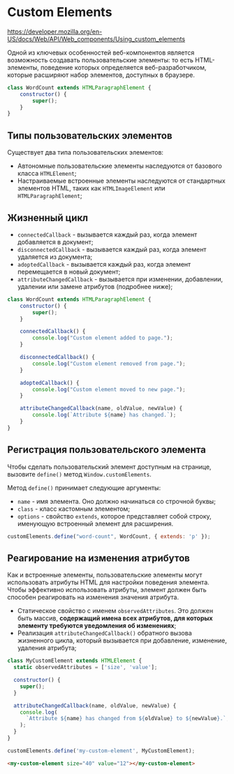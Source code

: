 # Custom Elements

https://developer.mozilla.org/en-US/docs/Web/API/Web_components/Using_custom_elements

Одной из ключевых особенностей веб-компонентов является возможность создавать пользовательские элементы: то есть HTML-элементы, поведение которых определяется веб-разработчиком, которые расширяют набор элементов, доступных в браузере.

```js
class WordCount extends HTMLParagraphElement {
    constructor() {
        super();
    }
}
```

## Типы пользовательских элементов
Существует два типа пользовательских элементов:
- Автономные пользовательские элементы наследуются от базового класса `HTMLElement`;
- Настраиваемые встроенные элементы наследуются от стандартных элементов HTML, таких как `HTMLImageElement` или `HTMLParagraphElement`;

## Жизненный цикл
- `connectedCallback` - вызывается каждый раз, когда элемент добавляется в документ;
- `disconnectedCallback` - вызывается каждый раз, когда элемент удаляется из документа;
- `adoptedCallback` - вызывается каждый раз, когда элемент перемещается в новый документ;
- `attributeChangedCallback` - вызывается при изменении, добавлении, удалении или замене атрибутов (подробнее ниже);

```js
class WordCount extends HTMLParagraphElement {
    constructor() {
        super();
    }

    connectedCallback() {
        console.log("Custom element added to page.");
    }

    disconnectedCallback() {
        console.log("Custom element removed from page.");
    }

    adoptedCallback() {
        console.log("Custom element moved to new page.");
    }

    attributeChangedCallback(name, oldValue, newValue) {
        console.log(`Attribute ${name} has changed.`);
    }
}
```

## Регистрация пользовательского элемента
Чтобы сделать пользовательский элемент доступным на странице, вызовите `define()` метод `Window.customElements`.

Метод `define()` принимает следующие аргументы:
- `name` - имя элемента. Оно должно начинаться со строчной буквы;
- `class` - класс кастомным элементом;
- `options` - свойство `extends`, которое представляет собой строку, именующую встроенный элемент для расширения.


```js
customElements.define("word-count", WordCount, { extends: 'p' });
```

## Реагирование на изменения атрибутов
Как и встроенные элементы, пользовательские элементы могут использовать атрибуты HTML для настройки поведения элемента. Чтобы эффективно использовать атрибуты, элемент должен быть способен реагировать на изменения значения атрибута.

- Статическое свойство с именем `observedAttributes`. Это должен быть массив, **содержащий имена всех атрибутов, для которых элементу требуются уведомления об изменениях**;
- Реализация `attributeChangedCallback()` обратного вызова жизненного цикла, который вызывается при добавление, изменение, удаления атрибута;


```js
class MyCustomElement extends HTMLElement {
  static observedAttributes = ['size', 'value'];

  constructor() {
    super();
  }

  attributeChangedCallback(name, oldValue, newValue) {
    console.log(
      `Attribute ${name} has changed from ${oldValue} to ${newValue}.`,
    );
  }
}

customElements.define('my-custom-element', MyCustomElement);
```

```html
<my-custom-element size="40" value="12"></my-custom-element>
```